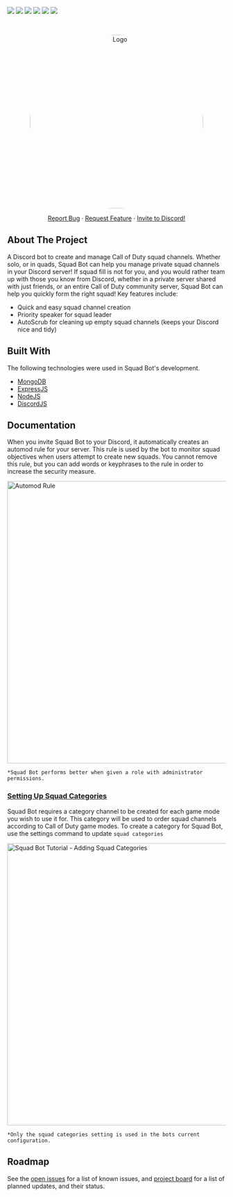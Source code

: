 <!-- PROJECT SHIELDS -->
[![][readme-shield]][readme-url]
[![][version-shield]][version-url]
![][contributors-shield]
[![][issues-shield]][issues-url]
![][lisence-shield]
![][keywords-shield]



<!-- PROJECT LOGO -->
<br />
<p align="center">
  <a href="#">
    <img src="https://imgur.com/DFOtb1J.jpg" alt="Logo" width="400" style="border-radius: 50%;">
  </a>

  <!-- <h3 align="center">[COD]Squad Bot</h3> -->

  <p align="center">
    <a href="https://github.com/ALCHElVlY/cod-squad-bot/issues">Report Bug</a>
    ·
    <a href="https://github.com/ALCHElVlY/cod-squad-bot/issues">Request Feature</a>
    ·
    <!-- <a href="https://discord.com/api/oauth2/authorize?client_id=1049822652166049822&permissions=1099796909104&scope=bot%20applications.commands">Invite to Discord!</a> -->
    <a href="https://discord.com/api/oauth2/authorize?client_id=1049822652166049822&permissions=1099796909104&scope=bot%20applications.commands" target="_blank">Invite to Discord!</a>
  </p>
</p>



<!-- ABOUT THE PROJECT -->
<div>
  <h2>About The Project</h2>
  <p>
    A Discord bot to create and manage Call of Duty squad channels. Whether solo, or in quads, Squad Bot can help you manage private squad channels in your Discord server! 
    If squad fill is not for you, and you would rather team up with those you know from Discord, whether in a private server shared with just friends, or an entire Call of Duty community server, Squad Bot can help you quickly form the right squad!
    Key features include:
    <ul>
      <li>Quick and easy squad channel creation</li>
      <li>Priority speaker for squad leader</li>
      <li>AutoScrub for cleaning up empty squad channels (keeps your Discord nice and tidy)</li>
    </ul>
  </p>
</div>


<!-- BUILT WITH -->
<div>
  <h2>Built With</h2>
  <p>
    The following technologies were used in Squad Bot's development.
    <ul>
      <li><a href="https://www.mongodb.com/home" target="_blank">MongoDB</a></li>
      <li><a href="https://expressjs.com/" target="_blank">ExpressJS</a></li>
      <li><a href="https://nodejs.org/en/" target="_blank">NodeJS</a></li>
      <li><a href="https://discord.js.org/#/" target="_blank">DiscordJS</a></li>
    </ul>
  </p>
</div>



<!-- DOCUMENTATION -->
<div>
  <h2>Documentation</h2>
  <p>
    When you invite Squad Bot to your Discord, it automatically creates an automod rule for your server.
    This rule is used by the bot to monitor squad objectives when users attempt to create new squads.
    You cannot remove this rule, but you can add words or keyphrases to the rule in order to increase the security measure.
  </p>
  <img src="https://i.imgur.com/QvxxKfd.png" alt="Automod Rule" width="650">

  <br/>
  <p><code>*Squad Bot performs better when given a role with administrator permissions.</code></p>

  <h3><u>Setting Up Squad Categories</u></h3>
  <p>
    Squad Bot requires a category channel to be created for each game mode you wish to use it for.
    This category will be used to order squad channels according to Call of Duty game modes.
    To create a category for Squad Bot, use the settings command to update <code>squad categories</code>
  </p>
  <img src="https://i.imgur.com/Q6snV8u.gif" alt="Squad Bot Tutorial - Adding Squad Categories" width="650">
  
  <br/>
  <p><code>*Only the squad categories setting is used in the bots current configuration.</code></p>
</div>



<!-- ROADMAP -->
<div>
  <h2>Roadmap</h2>
  <p>
    See the <a href="https://github.com/ALCHElVlY/cod-squad-bot/issues" target="_blank">open issues</a> for a list of known issues,
    and <a href="https://github.com/users/ALCHElVlY/projects/5" target="_blank">project board</a> for a list of planned updates, and their status.
  </p>
</div>


<!-- MARKDOWN LINKS & IMAGES -->
[readme-shield]: https://img.shields.io/badge/readme%20style-standard-blue.svg?style=for-the-badge
[readme-url]: https://github.com/ALCHElVlY/cod-squad-bot#readme
[version-shield]: https://img.shields.io/github/v/tag/ALCHElVlY/cod-squad-bot?label=version&style=for-the-badge
[version-url]: https://github.com/ALCHElVlY/cod-squad-bot/releases
[issues-shield]: https://img.shields.io/github/issues/ALCHElVlY/cod-squad-bot?color=blue&style=for-the-badge
[issues-url]: https://github.com/ALCHElVlY/cod-squad-bot/issues
[contributors-shield]: https://img.shields.io/github/contributors/ALCHElVlY/cod-squad-bot?color=blue&style=for-the-badge
[lisence-shield]: https://img.shields.io/github/package-json/license/ALCHElVlY/cod-squad-bot?style=for-the-badge
[keywords-shield]: https://img.shields.io/github/package-json/keywords/ALCHElVlY/cod-squad-bot?color=blue&style=for-the-badge
